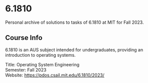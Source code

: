 # 6.1810

Personal archive of solutions to tasks of 6.1810 at MIT for Fall 2023.

## Course Info

6.1810 is an AUS subject intended for undergraduates, providing an introduction to operating systems.

Title: Operating System Engineering  
Semester: Fall 2023  
Website: https://pdos.csail.mit.edu/6.1810/2023/
